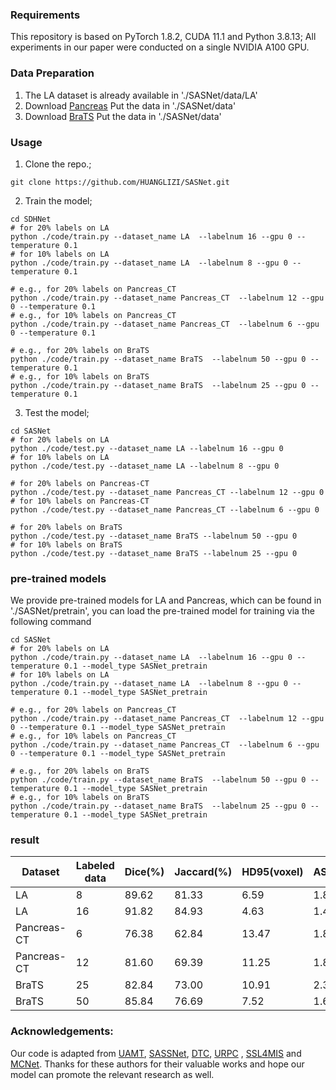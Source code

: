 
### Requirements
This repository is based on PyTorch 1.8.2, CUDA 11.1 and Python 3.8.13; All experiments in our paper were conducted on a single NVIDIA A100 GPU.

### Data Preparation
1. The LA dataset is already available in './SASNet/data/LA' 
2. Download [Pancreas](https://wiki.cancerimagingarchive.net/display/Public/Pancreas-CT)
   Put the data in './SASNet/data'
2. Download [BraTS](https://github.com/HiLab-git/SSL4MIS/tree/master/data/BraTS2019)
   Put the data in './SASNet/data'
### Usage
1. Clone the repo.;
```
git clone https://github.com/HUANGLIZI/SASNet.git
```
2. Train the model;
```
cd SDHNet
# for 20% labels on LA
python ./code/train.py --dataset_name LA  --labelnum 16 --gpu 0 --temperature 0.1
# for 10% labels on LA
python ./code/train.py --dataset_name LA  --labelnum 8 --gpu 0 --temperature 0.1

# e.g., for 20% labels on Pancreas_CT
python ./code/train.py --dataset_name Pancreas_CT  --labelnum 12 --gpu 0 --temperature 0.1
# e.g., for 10% labels on Pancreas_CT
python ./code/train.py --dataset_name Pancreas_CT  --labelnum 6 --gpu 0 --temperature 0.1

# e.g., for 20% labels on BraTS
python ./code/train.py --dataset_name BraTS  --labelnum 50 --gpu 0 --temperature 0.1
# e.g., for 10% labels on BraTS
python ./code/train.py --dataset_name BraTS  --labelnum 25 --gpu 0 --temperature 0.1
```
3. Test the model;
```
cd SASNet
# for 20% labels on LA
python ./code/test.py --dataset_name LA --labelnum 16 --gpu 0
# for 10% labels on LA
python ./code/test.py --dataset_name LA --labelnum 8 --gpu 0

# for 20% labels on Pancreas-CT
python ./code/test.py --dataset_name Pancreas_CT --labelnum 12 --gpu 0
# for 10% labels on Pancreas-CT
python ./code/test.py --dataset_name Pancreas_CT --labelnum 6 --gpu 0

# for 20% labels on BraTS
python ./code/test.py --dataset_name BraTS --labelnum 50 --gpu 0
# for 10% labels on BraTS
python ./code/test.py --dataset_name BraTS --labelnum 25 --gpu 0

```
### pre-trained models
We provide pre-trained models for LA and Pancreas, which can be found in './SASNet/pretrain', you can load the pre-trained model for training via the following command
```
cd SASNet
# for 20% labels on LA
python ./code/train.py --dataset_name LA  --labelnum 16 --gpu 0 --temperature 0.1 --model_type SASNet_pretrain
# for 10% labels on LA
python ./code/train.py --dataset_name LA  --labelnum 8 --gpu 0 --temperature 0.1 --model_type SASNet_pretrain

# e.g., for 20% labels on Pancreas_CT
python ./code/train.py --dataset_name Pancreas_CT  --labelnum 12 --gpu 0 --temperature 0.1 --model_type SASNet_pretrain
# e.g., for 10% labels on Pancreas_CT
python ./code/train.py --dataset_name Pancreas_CT  --labelnum 6 --gpu 0 --temperature 0.1 --model_type SASNet_pretrain

# e.g., for 20% labels on BraTS
python ./code/train.py --dataset_name BraTS  --labelnum 50 --gpu 0 --temperature 0.1 --model_type SASNet_pretrain
# e.g., for 10% labels on BraTS
python ./code/train.py --dataset_name BraTS  --labelnum 25 --gpu 0 --temperature 0.1 --model_type SASNet_pretrain

```
### result

| Dataset     | Labeled data     | Dice(%)     | Jaccard(%)     | HD95(voxel)     | ASD(voxel)     |
| -------- | -------- | -------- | -------- | -------- | -------- |
| LA | 8  | 89.62 | 81.33 | 6.59| 1.89 |
| LA | 16 | 91.82 | 84.93 | 4.63 | 1.42 |
| Pancreas-CT | 6 | 76.38 | 62.84 | 13.47 | 1.82 |
| Pancreas-CT | 12 | 81.60 | 69.39 | 11.25  | 1.81 |
| BraTS | 25 | 82.84 | 73.00 | 10.91 | 2.31 |
| BraTS | 50 | 85.84 | 76.69 | 7.52  | 1.62 |


### Acknowledgements:
Our code is adapted from [UAMT](https://github.com/yulequan/UA-MT), [SASSNet](https://github.com/kleinzcy/SASSnet), [DTC](https://github.com/HiLab-git/DTC), [URPC](https://github.com/HiLab-git/SSL4MIS) , [SSL4MIS](https://github.com/HiLab-git/SSL4MIS) and [MCNet](https://github.com/ycwu1997/MC-Net.git). Thanks for these authors for their valuable works and hope our model can promote the relevant research as well.


